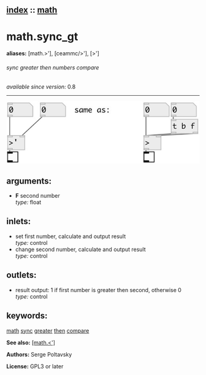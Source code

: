 [index](index.html) :: [math](category_math.html)
---

# math.sync_gt
**aliases:** [math.&gt;&#39;], [ceammc/&gt;&#39;], [&gt;&#39;]


###### sync greater then numbers compare

*available since version:* 0.8

---




[![example](../examples/img/math.sync_gt.jpg)](../examples/pd/math.sync_gt.pd)



## arguments:

* **F**
second number<br>
_type:_ float<br>







## inlets:

* set first number, calculate and output result<br>
_type:_ control
* change second number, calculate and output result<br>
_type:_ control



## outlets:

* result output: 1 if first number is greater then second, otherwise 0<br>
_type:_ control



## keywords:

[math](keywords/math.html)
[sync](keywords/sync.html)
[greater](keywords/greater.html)
[then](keywords/then.html)
[compare](keywords/compare.html)



**See also:**
[\[math.&lt;&#39;\]](math.%3C%27.html)




**Authors:** Serge Poltavsky




**License:** GPL3 or later





